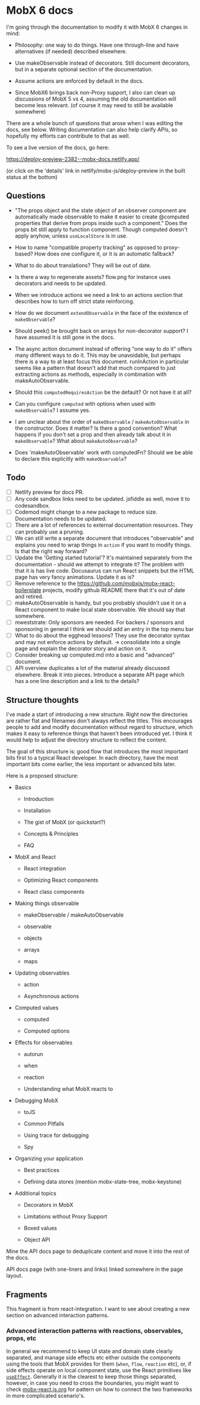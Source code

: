 # MobX 6 docs

I'm going through the documentation to modify it with MobX 6 changes in mind:

-   Philosophy: one way to do things. Have one through-line and have alternatives (if needed) described elsewhere.

-   Use makeObservable instead of decorators. Still document decorators, but in a separate optional section of the documentation.

-   Assume actions are enforced by default in the docs.

-   Since MobX6 brings back non-Proxy support, I also can clean up discussions of MobX 5 vs 4, assuming the old documentation will become less relevant. (of course it may need to still be available somewhere)

There are a whole bunch of questions that arose when I was editing the docs, see
below. Writing documentation can also help clarify APIs, so hopefully my efforts can contribute to that as well.

To see a live version of the docs, go here:

https://deploy-preview-2382--mobx-docs.netlify.app/

(or click on the 'details' link in netlify/mobx-js/deploy-preview in the built status at the bottom)

## Questions

-   "The props object and the state object of an observer component are automatically made observable to make it easier to create @computed properties that derive from props inside such a component." Does the props bit still apply to function component. Though computed doesn't apply anyhow, unless `useLocalStore` is in use.

-   How to name "compatible property tracking" as opposed to proxy-based? How does one configure it, or it is an automatic fallback?

-   What to do about translations? They will be out of date.

-   Is there a way to regenerate assets? flow.png for instance uses decorators and needs to be updated.

-   When we introduce actions we need a link to an actions section that describes how to turn off strict state reinforcing.

-   How do we document `extendObservable` in the face of the existence of `makeObservable`?

-   Should peek() be brought back on arrays for non-decorator support? I have assumed it is still gone in the docs.

-   The async action document instead of offering "one way to do it" offers many different ways to do it. This may be unavoidable, but perhaps there is a way to at least focus this document. runInAction in particular seems like a pattern that doesn't add that much compared to just extracting actions as methods, especially in combination with makeAutoObservable.

-   Should this `computedRequiresAction` be the default? Or not have it at all?

-   Can you configure `computed` with options when used with `makeObservable`? I assume yes.

-   I am unclear about the order of `makeObservable` / `makeAutoObservable` in the constructor. Does it matter? Is there a good convention? What happens if you don't set a prop and then already talk about it in `makeObservable`? What about `makeAutoObservable`?

-   Does 'makeAutoObservable' work with computedFn? Should we be able to declare this explicitly with `makeObservable`?

## Todo

-   [ ] Netlify preview for docs PR.
-   [ ] Any code sandbox links need to be updated. jsfiddle as well, move it to codesandbox.
-   [ ] Codemod might change to a new package to reduce size. Documentation needs to be updated.
-   [ ] There are a lot of references to external documentation resources. They can probably use a pruning.
-   [ ] We can still write a separate document that introduces "observable" and explains you need to wrap things in `action` if you want to modify things. Is that the right way forward?
-   [ ] Update the 'Getting started tutorial'? It's maintained separately from the documentation - should we attempt to integrate it? The problem with that it is has live code. Docusaurus can run React snippets but the HTML page has very fancy animations. Update it as is?
-   [ ] Remove reference to the https://github.com/mobxjs/mobx-react-boilerplate projects, modify github README there that it's out of date and retired.
-   [ ] makeAutoObservable is handy, but you probably shouldn't use it on a React component to make local state observable. We should say that somewhere.
-   [ ] mweststrate: Only sponsors are needed. For backers / sponsors and sponsoring in general I think we should add an entry in the top menu bar
-   [ ] What to do about the egghead lessons? They use the decorator syntax and may not enforce actions by default. -> consolidate into a single page and explain the decorator story and action on it.
-   [ ] Consider breaking up computed.md into a basic and "advanced" document.
-   [ ] API overview duplicates a lot of the material already discussed elsewhere. Break it into pieces. Introduce a separate API page which has a one line description and a link to the details?

## Structure thoughts

I've made a start of introducing a new structure. Right now the directories
are rather flat and filenames don't always reflect the titles. This encourages people to add and modify documentation without regard to structure, which makes it easy to reference things that haven't been introduced yet. I think it would help to adjust the directory structure to reflect the content.

The goal of this structure is: good flow that introduces the most important bits
first to a typical React developer. In each directory, have the most important
bits come earlier, the less important or advanced bits later.

Here is a proposed structure:

-   Basics

    -   Introduction

    -   Installation

    -   The gist of MobX (or quickstart?)

    -   Concepts & Principles

    -   FAQ

-   MobX and React

    -   React integration

    -   Optimizing React components

    -   React class components

-   Making things observable

    -   makeObservable / makeAutoObservable

    -   observable

    -   objects

    -   arrays

    -   maps

-   Updating observables

    -   action

    -   Asynchronous actions

-   Computed values

    -   computed

    -   Computed options

-   Effects for observables

    -   autorun

    -   when

    -   reaction

    -   Understanding what MobX reacts to

-   Debugging MobX

    -   toJS

    -   Common Pitfalls

    -   Using trace for debugging

    -   Spy

-   Organizing your application

    -   Best practices

    -   Defining data stores (mention mobx-state-tree, mobx-keystone)

-   Additional topics

    -   Decorators in MobX

    -   Limitations without Proxy Support

    -   Boxed values

    -   Object API

Mine the API docs page to deduplicate content and move it into the
rest of the docs.

API docs page (with one-liners and links) linked somewhere in the page layout.

## Fragments

This fragment is from react-integration. I want to see about creating
a new section on advanced interaction patterns.

### Advanced interaction patterns with reactions, observables, props, etc

In general we recommend to keep UI state and domain state clearly separated,
and manage side effects etc either outside the components using the tools that MobX provides for them (`when`, `flow`, `reaction` etc),
or, if side effects operate on local component state, use the React primitives like [`useEffect`](https://reactjs.org/docs/hooks-effect.html).
Generally it is the clearest to keep those things separated, however, in case you need to cross the boundaries, you might want to check [mobx-react.js.org](https://mobx-react.js.org/) for pattern on how to connect the two frameworks in more complicated scenario's.
